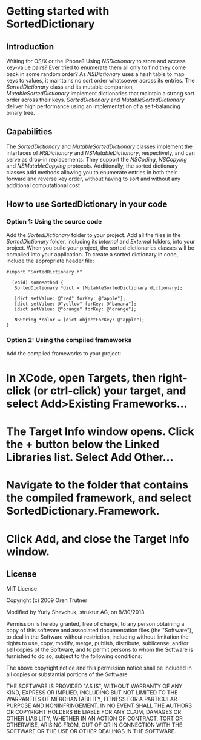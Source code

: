 # Getting started with SortedDictionary

## Introduction

Writing for OS/X or the iPhone? Using _NSDictionary_ to store and access key-value pairs? Ever tried to enumerate them all only to find they come back in some random order? As _NSDictionary_ uses a hash table to map keys to values, it maintains no sort order whatsoever across its entries.
The _SortedDictionary_ class and its mutable companion, _MutableSortedDictionary_ implement dictionaries that maintain a strong sort order across their keys. _SortedDictionary_ and _MutableSortedDictionary_ deliver high performance using an implementation of a self-balancing binary tree.

## Capabilities

The _SortedDictionary_ and _MutableSortedDictionary_ classes implement the interfaces of _NSDictionary_ and _NSMutableDictionary_, respectively, and can serve as drop-in replacements. They support the _NSCoding_, _NSCopying_ and _NSMutableCopying_ protocols.
Additionally, the sorted dictionary classes add methods allowing you to enumerate entries in both their forward and reverse key order, without having to sort and without any additional computational cost.

## How to use SortedDictionary in your code

### Option 1: Using the source code

Add the _SortedDictionary_ folder to your project. Add all the files in the _SortedDictionary_ folder, including its _Internal_ and _External_ folders, into your project. When you build your project, the sorted dictionaries classes will be compiled into your application.
To create a sorted dictionary in code, include the appropriate header file:

```
#import "SortedDictionary.h"

- (void) someMethod {
   SortedDictionary *dict = [MutableSortedDictionary dictionary];

   [dict setValue: @"red" forKey: @"apple"];
   [dict setValue: @"yellow" forKey: @"banana"];
   [dict setValue: @"orange" forKey: @"orange"];

   NSString *color = [dict objectForKey: @"apple"];
}

```

### Option 2: Using the compiled frameworks

Add the compiled frameworks to your project:
  # In XCode, open Targets, then right-click (or ctrl-click) your target, and select Add>Existing Frameworks...
  # The Target Info window opens. Click the + button below the Linked Libraries list. Select Add Other...
  # Navigate to the folder that contains the compiled framework, and select SortedDictionary.Framework.
  # Click Add, and close the Target Info window.

## License

MIT License

Copyright (c) 2009 Oren Trutner

Modified by Yuriy Shevchuk, struktur AG, on 8/30/2013.

Permission is hereby granted, free of charge, to any person obtaining a copy of this software and associated documentation files (the "Software"), to deal in the Software without restriction, including without limitation the rights to use, copy, modify, merge, publish, distribute, sublicense, and/or sell copies of the Software, and to permit persons to whom the Software is furnished to do so, subject to the following conditions:

The above copyright notice and this permission notice shall be included in all copies or substantial portions of the Software.

THE SOFTWARE IS PROVIDED "AS IS", WITHOUT WARRANTY OF ANY KIND, EXPRESS OR IMPLIED, INCLUDING BUT NOT LIMITED TO THE WARRANTIES OF MERCHANTABILITY, FITNESS FOR A PARTICULAR PURPOSE AND NONINFRINGEMENT. IN NO EVENT SHALL THE AUTHORS OR COPYRIGHT HOLDERS BE LIABLE FOR ANY CLAIM, DAMAGES OR OTHER LIABILITY, WHETHER IN AN ACTION OF CONTRACT, TORT OR OTHERWISE, ARISING FROM, OUT OF OR IN CONNECTION WITH THE SOFTWARE OR THE USE OR OTHER DEALINGS IN THE SOFTWARE.
